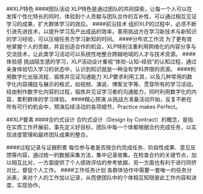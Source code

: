 ##XLP特色
####团队活动
XLP特色是通过团队的共同探索，让每一个人可以在发挥个性化特长的同时、体验到个人贡献与团队合作的互补性，可以通过相互见证学习的成果，扩大群体学习的效应。
####前沿技术
组织XLP的过程中，必须不断引进先进技术，以提升学习及产出成品的效率。善用挑战方在学习新技术与新知识的学习经验，可以压缩任务方学习新知的时间。
####分布式工作流
为了更有效地掌握个人的贡献，并且创造合作的机会，XLP特别注重利用网络化的内容分享与交流技术，让此类学习活动可以系统性地整合跨越地域的人才与技术资源。
####体验感
挑战陌生感的学习，XLP活动设计重视“体验-认知-经验”的认知过程，通过亲身体验切入学习的状态中，认识到知识就是一种没有学科界限的资源。
####利用数字化出版流程、锻炼并见证沟通能力
XLP要求利用工具，以及几种常用的数字化内容捕捉与展示的格式，如视频、演说、博客文字等、贯穿所有的学习活动。经由制作数字化内容的过程，锻炼并见证学习者的沟通能力，同时利用数字化的内容，累积群体的学习体验。
####精心预演
从挑战方准备活动开始，反复不断在所有可行的机会中，预演后续活动的各项细节，Practice makes Perfect。

##XLP要素
####合约式设计
合约式设计（Design by Contract）的概念，是指在实质工作开展前，事先定义好目标，团队中每一个体都根据合约完成任务，以实现进度管理和最终团队成果的整合。

####过程记录与证据积累
每位参与者是否按合约完成任务、阶段性成果、意见反馈等内容，通过统一的数据采集方法，集中记录收集。在检查合约的关键节点，加以相互比对，一方面提供了个人绩效评估的参考依据，另一方面也有利于进行同侪对比，督促个人工作。
####工作任务计划
各群体协作中需要一套唯一的任务分派表，来对个人的工作加以记录，从而使团队中的个体相互知晓彼此工作内容和进度，实现协作。
